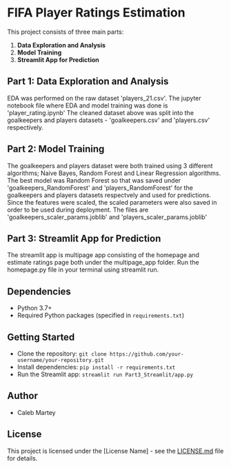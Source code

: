 # FIFA Player Ratings Estimation

This project consists of three main parts:
1. **Data Exploration and Analysis**
2. **Model Training**
3. **Streamlit App for Prediction**

## Part 1: Data Exploration and Analysis

EDA was performed on the raw dataset 'players_21.csv'. 
The jupyter notebook file where EDA and model training was done is 'player_rating.ipynb'
The cleaned dataset above was split into the goalkeepers and players datasets - 
'goalkeepers.csv' and 'players.csv' respectively. 

## Part 2: Model Training

The goalkeepers and players dataset were both trained using 3 different algorithms; Naive Bayes, Random Forest and Linear Regression algorithms.
The best model was Random Forest so that was saved under 'goalkeepers_RandomForest' and 'players_RandomForest' for the goalkeepers and players datasets respectvely and used for predictions. 
Since the features were scaled, the scaled parameters were also saved in order to be used during deployment. The files are 'goalkeepers_scaler_params.joblib' and 'players_scaler_params.joblib'

## Part 3: Streamlit App for Prediction
The streamlit app is multipage app consisting of the homepage and estimate ratings page both under the multipage_app folder.
Run the homepage.py file in your terminal using streamlit run. 

## Dependencies

- Python 3.7+
- Required Python packages (specified in `requirements.txt`)

## Getting Started

- Clone the repository: `git clone https://github.com/your-username/your-repository.git`
- Install dependencies: `pip install -r requirements.txt`
- Run the Streamlit app: `streamlit run Part3_Streamlit/app.py`

## Author

- Caleb Martey

## License

This project is licensed under the [License Name] - see the [LICENSE.md](LICENSE.md) file for details.

